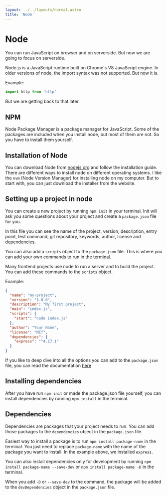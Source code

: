 ```yaml
---
layout: ../../layouts/normal.astro
title: 'Node'
---
```


# Node

You can run JavaScript on browser and on serverside.
But now we are going to focus on serverside.

Node.js is a JavaScript runtime built on Chrome's V8 JavaScript engine.
In older versions of node, the import syntax was not supported. But now it is.

Example:

```javascript
import http from 'http'
```

But we are getting back to that later.

## NPM

Node Package Manager is a package manager for JavaScript.
Some of the packages are included when you install node, but most of them are not. So you have to install them yourself.

## Installation of Node

You can download Node from [nodejs.org](https://nodejs.org/)
and follow the installation guide. There are different ways to install node on different operating systems.
I like the `nvm` (Node Version Manager) for installing node on my computer.
But to start with, you can just download the installer from the website.

## Setting up a project in node

You can create a new project by running `npm init` in your terminal.
Init will ask you some questions about your project and create a `package.json` file for you.

In this file you can see the name of the project, version, description, entry point, test command, git repository, keywords, author, license and dependencies.

You can also add a `scripts` object to the `package.json` file. This is where you can add your own commands to run in the terminal.

Many frontend projects use node to run a server and to build the project. You can add these commands to the `scripts` object.

Example:

```json
{
  "name": "my-project",
  "version": "1.0.0",
  "description": "My first project",
  "main": "index.js",
  "scripts": {
    "start": "node index.js"
  },
  "author": "Your Name",
  "license": "MIT",
  "dependencies": {
    "express": "^4.17.1"
  }
}
```

If you like to deep dive into all the options you can add to the `package.json` file, you can read the documentation [here](https://docs.npmjs.com/cli/v10/configuring-npm/package-json)

## Installing dependencies

After you have run `npm init` or made the package.json file yourself, you can install dependencies by running `npm install` in the terminal.

## Dependencies

Dependencies are packages that your project needs to run.
You can add those packages to the `dependencies` object in the `package.json` file.

Easiest way to install a package is to run `npm install package-name` in the terminal. You just need to replace `package-name` with the name of the package you want to install. In the example above, we installed `express`.

You can also install dependencies only for development by running `npm install package-name --save-dev` or `npm install package-name -D` in the terminal.

When you add `-D` or `--save-dev` to the command, the package will be added to the `devDependencies` object in the `package.json` file.
